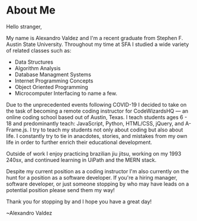# About Me
Hello stranger,

My name is Alexandro Valdez and I'm a recent graduate from Stephen F. Austin State University. Throughout my time at SFA I studied a wide variety of related classes such as:
- Data Structures
- Algorithm Analysis
- Database Managment Systems
- Internet Programming Concepts
- Object Oriented Programming
- Microcomputer Interfacing
to name a few.

Due to the unprecedented events following COVID-19 I decided to take on the task of becoming a remote coding instructor for CodeWizardsHQ — an online coding school based out of Austin, Texas. I teach students ages 6 - 18 and predominantly teach: JavaScript, Python, HTML/CSS, jQuery, and A-Frame.js. I try to teach my students not only about coding but also about life. I constantly try to tie in anacdotes, stories, and mistakes from my own life in order to further enrich their educational development.

Outside of work I enjoy practicing brazilian jiu jitsu, working on my 1993 240sx, and continued learning in UiPath and the MERN stack.

Despite my current position as a coding instructor I'm also currently on the hunt for a position as a software developer. If you're a hiring manager, software developer, or just someone stopping by who may have leads on a potential position please send them my way!

Thank you for stopping by and I hope you have a great day!

~Alexandro Valdez
